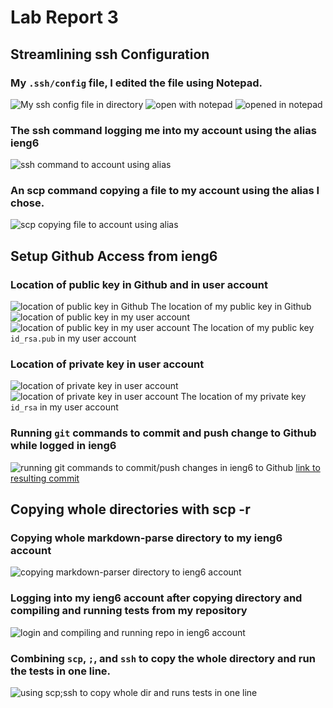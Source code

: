 # Lab Report 3
## Streamlining ssh Configuration
### My `.ssh/config` file, I edited the file using Notepad.
![My ssh config file in directory](r3config.png)
![open with notepad](notepadconfig.png)
![opened in notepad](notepadopenconfig.png)
### The ssh command logging me into my account using the alias ieng6
![ssh command to account using alias](r3sshconfigtoserversuccess.png)
### An scp command copying a file to my account using the alias I chose.
![scp copying file to account using alias](r3scpwithconfig.png)
## Setup Github Access from ieng6
### Location of public key in Github and in user account
![location of public key in Github](publickeygithub.png)
The location of my public key in Github
![location of public key in my user account](pubprivlocuser.png)
![location of public key in my user account](r3config.png)
The location of my public key `id_rsa.pub` in my user account
### Location of private key in user account
![location of private key in user account](pubprivlocuser.png)
![location of private key in user account](r3config.png)
The location of my private key `id_rsa` in my user account
### Running `git` commands to commit and push change to Github while logged in ieng6
![running git commands to commit/push changes in ieng6 to Github]()
[link to resulting commit]()
## Copying whole directories with scp -r
### Copying whole markdown-parse directory to my ieng6 account
![copying markdown-parser directory to ieng6 account]()
### Logging into my ieng6 account after copying directory and compiling and running tests from my repository
![login and compiling and running repo in ieng6 account]()
### Combining `scp`, `;`, and `ssh` to copy the whole directory and run the tests in one line.
![using scp;ssh to copy whole dir and runs tests in one line]()